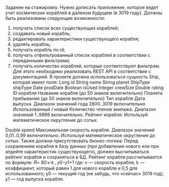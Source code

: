 Задание на стажировку.
Нужно дописать приложение, которое ведет учет космических кораблей в далеком будущем (в 3019 году). Должны быть реализованы следующие возможности:
1. получать список всех существующих кораблей;
2. создавать новый корабль;
3. редактировать характеристики существующего корабля;
4. удалять корабль;
5. получать корабль по id;
6. получать отфильтрованный список кораблей в соответствии с переданными
фильтрами;
7. получать количество кораблей, которые соответствуют фильтрам.
Для этого необходимо реализовать REST API в соответствии с документацией. В проекте должна использоваться сущность Ship, которая имеет поля:
   Long id
String name
String planet ShipType shipType Date prodDate
Boolean isUsed
Integer crewSize Double rating
ID корабля
Название корабля (до 50 знаков включительно) Планета пребывания (до 50 знаков включительно) Тип корабля
Дата выпуска.
Диапазон значений года 2800..3019 включительно Использованный / новый
Количество членов экипажа. Диапазон значений 1..9999 включительно.
Рейтинг корабля. Используй математическое округление до сотых.
          
Double speed
Максимальная скорость корабля. Диапазон значений 0,01..0,99 включительно. Используй математическое округление до сотых.
    Также должна присутствовать бизнес-логика:
Перед сохранением корабля в базу данных (при добавлении нового или при апдейте характеристик существующего), должен высчитываться рейтинг корабля и сохраняться в БД. Рейтинг корабля рассчитывается по формуле:
𝑅= 80·𝑣·𝑘 , 𝑦0−𝑦1+1
где:
v — скорость корабля;
k — коэффициент, который равен 1 для нового корабля и 0,5 для использованного; y0 — текущий год (не забудь, что «сейчас» 3019 год);
y1 — год выпуска корабля.
